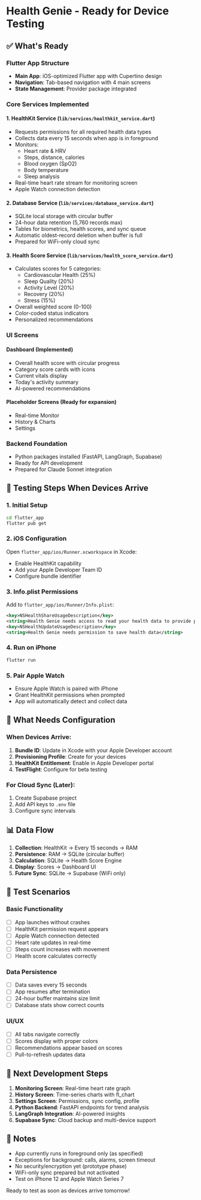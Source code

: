 # Health Genie - Ready for Device Testing

## ✅ What's Ready

### Flutter App Structure
- **Main App**: iOS-optimized Flutter app with Cupertino design
- **Navigation**: Tab-based navigation with 4 main screens
- **State Management**: Provider package integrated

### Core Services Implemented

#### 1. HealthKit Service (`lib/services/healthkit_service.dart`)
- Requests permissions for all required health data types
- Collects data every 15 seconds when app is in foreground
- Monitors:
  - Heart rate & HRV
  - Steps, distance, calories
  - Blood oxygen (SpO2)
  - Body temperature
  - Sleep analysis
- Real-time heart rate stream for monitoring screen
- Apple Watch connection detection

#### 2. Database Service (`lib/services/database_service.dart`)
- SQLite local storage with circular buffer
- 24-hour data retention (5,760 records max)
- Tables for biometrics, health scores, and sync queue
- Automatic oldest-record deletion when buffer is full
- Prepared for WiFi-only cloud sync

#### 3. Health Score Service (`lib/services/health_score_service.dart`)
- Calculates scores for 5 categories:
  - Cardiovascular Health (25%)
  - Sleep Quality (20%)
  - Activity Level (20%)
  - Recovery (20%)
  - Stress (15%)
- Overall weighted score (0-100)
- Color-coded status indicators
- Personalized recommendations

### UI Screens

#### Dashboard (Implemented)
- Overall health score with circular progress
- Category score cards with icons
- Current vitals display
- Today's activity summary
- AI-powered recommendations

#### Placeholder Screens (Ready for expansion)
- Real-time Monitor
- History & Charts
- Settings

### Backend Foundation
- Python packages installed (FastAPI, LangGraph, Supabase)
- Ready for API development
- Prepared for Claude Sonnet integration

## 📱 Testing Steps When Devices Arrive

### 1. Initial Setup
```bash
cd flutter_app
flutter pub get
```

### 2. iOS Configuration
Open `flutter_app/ios/Runner.xcworkspace` in Xcode:
- Enable HealthKit capability
- Add your Apple Developer Team ID
- Configure bundle identifier

### 3. Info.plist Permissions
Add to `flutter_app/ios/Runner/Info.plist`:
```xml
<key>NSHealthShareUsageDescription</key>
<string>Health Genie needs access to read your health data to provide personalized insights</string>
<key>NSHealthUpdateUsageDescription</key>
<string>Health Genie needs permission to save health data</string>
```

### 4. Run on iPhone
```bash
flutter run
```

### 5. Pair Apple Watch
- Ensure Apple Watch is paired with iPhone
- Grant HealthKit permissions when prompted
- App will automatically detect and collect data

## 🔧 What Needs Configuration

### When Devices Arrive:
1. **Bundle ID**: Update in Xcode with your Apple Developer account
2. **Provisioning Profile**: Create for your devices
3. **HealthKit Entitlement**: Enable in Apple Developer portal
4. **TestFlight**: Configure for beta testing

### For Cloud Sync (Later):
1. Create Supabase project
2. Add API keys to `.env` file
3. Configure sync intervals

## 📊 Data Flow

1. **Collection**: HealthKit → Every 15 seconds → RAM
2. **Persistence**: RAM → SQLite (circular buffer)
3. **Calculation**: SQLite → Health Score Engine
4. **Display**: Scores → Dashboard UI
5. **Future Sync**: SQLite → Supabase (WiFi only)

## 🧪 Test Scenarios

### Basic Functionality
- [ ] App launches without crashes
- [ ] HealthKit permission request appears
- [ ] Apple Watch connection detected
- [ ] Heart rate updates in real-time
- [ ] Steps count increases with movement
- [ ] Health score calculates correctly

### Data Persistence
- [ ] Data saves every 15 seconds
- [ ] App resumes after termination
- [ ] 24-hour buffer maintains size limit
- [ ] Database stats show correct counts

### UI/UX
- [ ] All tabs navigate correctly
- [ ] Scores display with proper colors
- [ ] Recommendations appear based on scores
- [ ] Pull-to-refresh updates data

## 🚀 Next Development Steps

1. **Monitoring Screen**: Real-time heart rate graph
2. **History Screen**: Time-series charts with fl_chart
3. **Settings Screen**: Permissions, sync config, profile
4. **Python Backend**: FastAPI endpoints for trend analysis
5. **LangGraph Integration**: AI-powered insights
6. **Supabase Sync**: Cloud backup and multi-device support

## 📝 Notes

- App currently runs in foreground only (as specified)
- Exceptions for background: calls, alarms, screen timeout
- No security/encryption yet (prototype phase)
- WiFi-only sync prepared but not activated
- Test on iPhone 12 and Apple Watch Series 7

Ready to test as soon as devices arrive tomorrow!